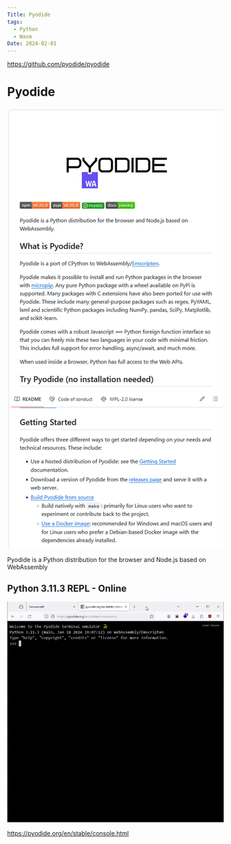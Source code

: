 ```yaml
---
Title: Pyodide
tags:
  - Python
  - Wasm
Date: 2024-02-01
---
```

https://github.com/pyodide/pyodide

# Pyodide

![](_asset/2024-02-01_Pyodide_image_1.png)

Pyodide is a Python distribution for the browser and Node.js based on WebAssembly

## Python 3.11.3 REPL - Online 

![](_asset/2024-02-01_Pyodide_image_2.png)

https://pyodide.org/en/stable/console.html